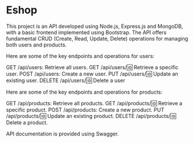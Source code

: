# Eshop

This project is an API developed using Node.js, Express.js and MongoDB, with a basic frontend implemented using Bootstrap. 
The API offers fundamental CRUD (Create, Read, Update, Delete) operations for managing both users and products. 

Here are some of the key endpoints and operations for users:

GET /api/users: Retrieve all users.
GET /api/users/:id: Retrieve a specific user.
POST /api/users: Create a new user.
PUT /api/users/:id: Update an existing user.
DELETE /api/users/:id: Delete a user

Here are some of the key endpoints and operations for products:

GET /api/products: Retrieve all products.
GET /api/products/:id: Retrieve a specific product.
POST /api/products: Create a new product.
PUT /api/products/:id: Update an existing product.
DELETE /api/products/:id: Delete a product.

API documentation is provided using Swagger.
